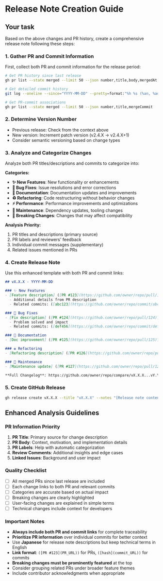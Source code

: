 # Release Note Creation Guide

## Your task

Based on the above changes and PR history, create a comprehensive release note following these steps:

### 1. Gather PR and Commit Information

First, collect both PR and commit information for the release period:

```bash
# Get PR history since last release
gh pr list --state merged --limit 50 --json number,title,body,mergedAt,author,labels,url

# Get detailed commit history
git log --oneline --since="YYYY-MM-DD" --pretty=format:"%h %s (%an, %ad)" --date=short

# Get PR-commit associations
gh pr list --state merged --limit 50 --json number,title,mergeCommit
```

### 2. Determine Version Number

- Previous release: Check from the context above
- New version: Increment patch version (v2.4.X → v2.4.X+1)
- Consider semantic versioning based on change types

### 3. Analyze and Categorize Changes

Analyze both PR titles/descriptions and commits to categorize into:

**Categories:**

- **✨ New Features**: New functionality or enhancements
- **🐛 Bug Fixes**: Issue resolutions and error corrections  
- **📝 Documentation**: Documentation updates and improvements
- **♻️ Refactoring**: Code restructuring without behavior changes
- **⚡ Performance**: Performance improvements and optimizations
- **🔧 Maintenance**: Dependency updates, tooling changes
- **🚨 Breaking Changes**: Changes that may affect compatibility

**Analysis Priority:**

1. PR titles and descriptions (primary source)
2. PR labels and reviewers' feedback
3. Individual commit messages (supplementary)
4. Related issues mentioned in PRs

### 4. Create Release Note

Use this enhanced template with both PR and commit links:

```markdown
## vX.X.X - YYYY-MM-DD

### ✨ New Features
- [Feature description] ([PR #123](https://github.com/owner/repo/pull/123))
  - Additional details from PR description
  - Related commits: ([abc123](https://github.com/owner/repo/commit/abc123))

### 🐛 Bug Fixes  
- [Fix description] ([PR #124](https://github.com/owner/repo/pull/124))
  - Problem solved and impact
  - Related commits: ([def456](https://github.com/owner/repo/commit/def456))

### 📝 Documentation
- [Doc improvement] ([PR #125](https://github.com/owner/repo/pull/125))

### ♻️ Refactoring
- [Refactoring description] ([PR #126](https://github.com/owner/repo/pull/126))

### 🔧 Maintenance
- [Maintenance update] ([PR #127](https://github.com/owner/repo/pull/127))

**Full Changelog**: https://github.com/owner/repo/compare/vX.X.X...vY.Y.Y
```

### 5. Create GitHub Release

```bash
gh release create vX.X.X --title "vX.X.X" --notes "[Release note content]"
```

## Enhanced Analysis Guidelines

### PR Information Priority

1. **PR Title**: Primary source for change description
2. **PR Body**: Context, motivation, and implementation details
3. **PR Labels**: Help with automatic categorization
4. **Review Comments**: Additional insights and edge cases
5. **Linked Issues**: Background and user impact

### Quality Checklist

- [ ] All merged PRs since last release are included
- [ ] Each change links to both PR and relevant commits
- [ ] Categories are accurate based on actual impact
- [ ] Breaking changes are clearly highlighted
- [ ] User-facing changes are explained in simple terms
- [ ] Technical changes include context for developers

### Important Notes

- **Always include both PR and commit links** for complete traceability
- **Prioritize PR information** over individual commits for better context
- Use **Japanese** for release note descriptions but keep technical terms in English
- **Link format**: `([PR #123](PR_URL))` for PRs, `([hash](commit_URL))` for commits
- **Breaking changes must be prominently featured** at the top
- Consider grouping related PRs under broader feature themes
- Include contributor acknowledgments when appropriate
